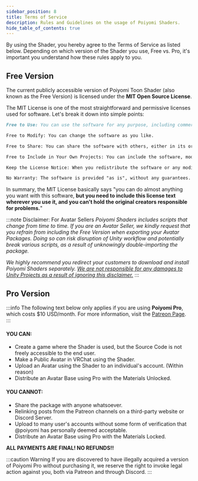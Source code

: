 ```yaml
---
sidebar_position: 8
title: Terms of Service
description: Rules and Guidelines on the usage of Poiyomi Shaders.
hide_table_of_contents: true
---
```


By using the Shader, you hereby agree to the Terms of Service as listed below. Depending on which version of the Shader you use, Free vs. Pro, it's important you understand how these rules apply to you.

## Free Version

The current publicly accessible version of Poiyomi Toon Shader (also known as the Free Version) is licensed under the **MIT Open Source License**.

The MIT License is one of the most straightforward and permissive licenses used for software. Let's break it down into simple points:

```md
Free to Use: You can use the software for any purpose, including commercial use, for free.

Free to Modify: You can change the software as you like.

Free to Share: You can share the software with others, either in its original form or with your modifications.

Free to Include in Your Own Projects: You can include the software, modified or not, in your own projects.

Keep the License Notice: When you redistribute the software or any modified versions of it, you need to include the original MIT License text with it. This lets others know they can use, modify, and share the software under the same terms.

No Warranty: The software is provided "as is", without any guarantees. The authors aren't responsible if something goes wrong after using or modifying the software.
```

In summary, the MIT License basically says "you can do almost anything you want with this software, **but you need to include this license text wherever you use it, and you can't hold the original creators responsible for problems.**"

:::note Disclaimer: For Avatar Sellers
*Poiyomi Shaders includes scripts that change from time to time. If you are an Avatar Seller, we kindly request that you refrain from including the Free Version when exporting your Avatar Packages. Doing so can risk disruption of Unity workflow and potentially break various scripts, as a result of unknowingly double-importing the package.*

*We highly recommend you redirect your customers to download and install Poiyomi Shaders separately. <u>We are not responsible for any damages to Unity Projects as a result of ignoring this disclaimer.</u>*
:::

## Pro Version

:::info
The following text below only applies if you are using **Poiyomi Pro**, which costs $10 USD/month. For more information, visit the [Patreon Page](https://www.patreon.com/poiyomi).
:::

#### YOU CAN:
- Create a game where the Shader is used, but the Source Code is not freely accessible to the end user.
- Make a Public Avatar in VRChat using the Shader.
- Upload an Avatar using the Shader to an individual's account. (Within reason)
- Distribute an Avatar Base using Pro with the Materials Unlocked.

#### YOU CANNOT:
- Share the package with anyone whatsoever.
- Relinking posts from the Patreon channels on a third-party website or Discord Server.
- Upload to many user's accounts without some form of verification that @poiyomi has personally deemed acceptable.
- Distribute an Avatar Base using Pro with the Materials Locked.

**ALL PAYMENTS ARE FINAL! NO REFUNDS!!**

:::caution Warning
If you are discovered to have illegally acquired a version of Poiyomi Pro without purchasing it, we reserve the right to invoke legal action against you, both via Patreon and through Discord.
:::